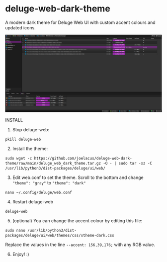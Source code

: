# deluge-web-dark-theme
A modern dark theme for Deluge Web UI with custom accent colours and updated icons.

![Alt text](screenshot.png?raw=true "Optional Title")

INSTALL

1) Stop deluge-web:
```
pkill deluge-web
```

2) Install the theme:
```
sudo wget -c https://github.com/joelacus/deluge-web-dark-theme/raw/main/deluge_web_dark_theme.tar.gz -O - | sudo tar -xz -C /usr/lib/python3/dist-packages/deluge/ui/web/
```

3) Edit web.conf to set the theme. Scroll to the bottom and change `"theme": "gray"` to `"theme": "dark"`
```
nano ~/.config/deluge/web.conf
```

4) Restart deluge-web
```
deluge-web
```

5) (optional) You can change the accent colour by editing this file:
```
sudo nano /usr/lib/python3/dist-packages/deluge/ui/web/themes/css/xtheme-dark.css
```
Replace the values in the line `--accent: 156,39,176;` with any RGB value.

6) Enjoy! :)
